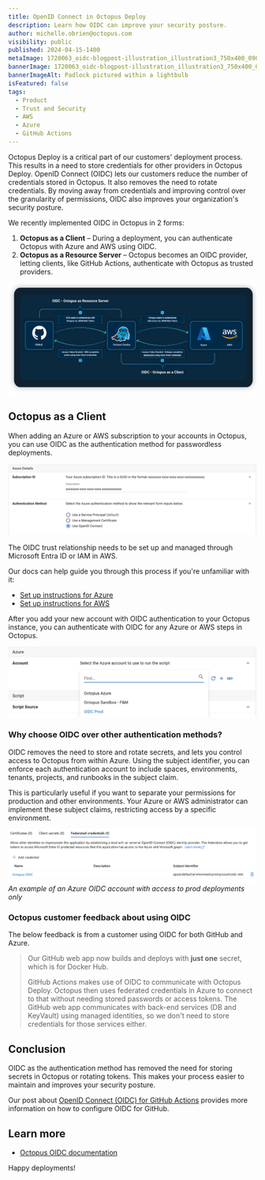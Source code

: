 ```yaml
---
title: OpenID Connect in Octopus Deploy
description: Learn how OIDC can improve your security posture.
author: michelle.obrien@octopus.com
visibility: public
published: 2024-04-15-1400
metaImage: 1720063_oidc-blogpost-illustration_illustration3_750x400_090623.png
bannerImage: 1720063_oidc-blogpost-illustration_illustration3_750x400_090623.png
bannerImageAlt: Padlock pictured within a lightbulb
isFeatured: false
tags: 
  - Product
  - Trust and Security
  - AWS
  - Azure
  - GitHub Actions
---
```


Octopus Deploy is a critical part of our customers' deployment process. This results in a need to store credentials for other providers in Octopus Deploy. OpenID Connect (OIDC) lets our customers reduce the number of credentials stored in Octopus. It also removes the need to rotate credentials. By moving away from credentials and improving control over the granularity of permissions, OIDC also improves your organization's security posture.

We recently implemented OIDC in Octopus in 2 forms:

1. **Octopus as a Client** – During a deployment, you can authenticate Octopus with Azure and AWS using OIDC.  
2. **Octopus as a Resource Server**  – Octopus becomes an OIDC provider, letting clients, like GitHub Actions, authenticate with Octopus as trusted providers.

![Diagram showing the different OIDC relationships within Octopus](diag-oidc-2024.png "width=500") 

## Octopus as a Client 

When adding an Azure or AWS subscription to your accounts in Octopus, you can use OIDC as the authentication method for passwordless deployments.  

![Creating an account with OIDC in Octopus](azure-account-oidc.png "width=500")

The OIDC trust relationship needs to be set up and managed through Microsoft Entra ID or IAM in AWS. 

Our docs can help guide you through this process if you're unfamiliar with it:

- [Set up instructions for Azure](https://octopus.com/docs/infrastructure/accounts/azure#create-a-federated-credential-for-an-azure-service-principal)  
- [Set up instructions for AWS](https://octopus.com/docs/infrastructure/accounts/aws#openid-connect)

After you add your new account with OIDC authentication to your Octopus instance, you can authenticate with OIDC for any Azure or AWS steps in Octopus.

![Using the OIDC account within a step in Octopus](step-oidc-account.png "width=500")

### Why choose OIDC over other authentication methods?

OIDC removes the need to store and rotate secrets, and lets you control access to Octopus from within Azure. Using the subject identifier, you can enforce each authentication account to include spaces, environments, tenants, projects, and runbooks in the subject claim. 

This is particularly useful if you want to separate your permissions for production and other environments. Your Azure or AWS administrator can implement these subject claims, restricting access by a specific environment. 
 
![OIDC in Azure App Registrations](app-registrations-oidc.png "width=500")*An example of an Azure OIDC account with access to prod deployments only*

### Octopus customer feedback about using OIDC

The below feedback is from a customer using OIDC for both GitHub and Azure. 

> Our GitHub web app now builds and deploys with **just one** secret, which is for Docker Hub.  
> 
> GitHub Actions makes use of OIDC to communicate with Octopus Deploy. Octopus then uses federated credentials in Azure to connect to that without needing stored passwords or access tokens. The GitHub web app communicates with back-end services (DB and KeyVault) using managed identities, so we don't need to store credentials for those services either.


## Conclusion

OIDC as the authentication method has removed the need for storing secrets in Octopus or rotating tokens. This makes your process easier to maintain and improves your security posture.  

Our post about [OpenID Connect (OIDC) for GitHub Actions](https://octopus.com/blog/github-seamless-integration) provides more information on how to configure OIDC for GitHub.

## Learn more
- [Octopus OIDC documentation](https://octopus.com/docs/infrastructure/accounts/openid-connect)

Happy deployments!